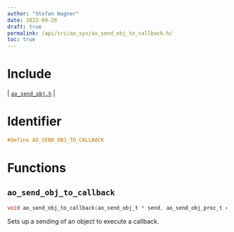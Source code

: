 ```yaml
---
author: "Stefan Wagner"
date: 2022-09-26
draft: true
permalink: /api/src/ao_sys/ao_send_obj_to_callback.h/
toc: true
---
```


# Include

| [`ao_send_obj.h`](ao_send_obj.h.md) |

# Identifier

```c
#define AO_SEND_OBJ_TO_CALLBACK
```

# Functions

## `ao_send_obj_to_callback`

```c
void ao_send_obj_to_callback(ao_send_obj_t * send, ao_send_obj_proc_t callback);
```

Sets up a sending of an object to execute a callback.
